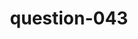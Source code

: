 ---
layout: question
title: question-043
number: 43
question: Name something you'd hate to find swimming around in your bathtub.
answer1: Rat/Mouse | 37
answer2: Snake | 22
answer3: Cockroach | 21
answer4: Spider | 7
answer5: Lizard | 3
answer6: Dog | 3
answer7: Alligator | 2
answer8: Fish | 2
answer9:
answer10:
---